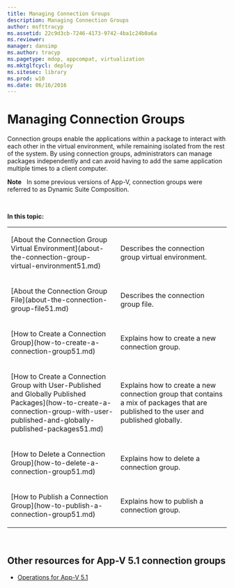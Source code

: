 ```yaml
---
title: Managing Connection Groups
description: Managing Connection Groups
author: msfttracyp
ms.assetid: 22c9d3cb-7246-4173-9742-4ba1c24b0a6a
ms.reviewer: 
manager: dansimp
ms.author: tracyp
ms.pagetype: mdop, appcompat, virtualization
ms.mktglfcycl: deploy
ms.sitesec: library
ms.prod: w10
ms.date: 06/16/2016
---
```



# Managing Connection Groups


Connection groups enable the applications within a package to interact with each other in the virtual environment, while remaining isolated from the rest of the system. By using connection groups, administrators can manage packages independently and can avoid having to add the same application multiple times to a client computer.

**Note**  
In some previous versions of App-V, connection groups were referred to as Dynamic Suite Composition.

 

**In this topic:**

<table>
<colgroup>
<col width="50%" />
<col width="50%" />
</colgroup>
<tbody>
<tr class="odd">
<td align="left"><p>[About the Connection Group Virtual Environment](about-the-connection-group-virtual-environment51.md)</p></td>
<td align="left"><p>Describes the connection group virtual environment.</p></td>
</tr>
<tr class="even">
<td align="left"><p>[About the Connection Group File](about-the-connection-group-file51.md)</p></td>
<td align="left"><p>Describes the connection group file.</p></td>
</tr>
<tr class="odd">
<td align="left"><p>[How to Create a Connection Group](how-to-create-a-connection-group51.md)</p></td>
<td align="left"><p>Explains how to create a new connection group.</p></td>
</tr>
<tr class="even">
<td align="left"><p>[How to Create a Connection Group with User-Published and Globally Published Packages](how-to-create-a-connection-group-with-user-published-and-globally-published-packages51.md)</p></td>
<td align="left"><p>Explains how to create a new connection group that contains a mix of packages that are published to the user and published globally.</p></td>
</tr>
<tr class="odd">
<td align="left"><p>[How to Delete a Connection Group](how-to-delete-a-connection-group51.md)</p></td>
<td align="left"><p>Explains how to delete a connection group.</p></td>
</tr>
<tr class="even">
<td align="left"><p>[How to Publish a Connection Group](how-to-publish-a-connection-group51.md)</p></td>
<td align="left"><p>Explains how to publish a connection group.</p></td>
</tr>
</tbody>
</table>

 






## Other resources for App-V 5.1 connection groups


-   [Operations for App-V 5.1](operations-for-app-v-51.md)

 

 





